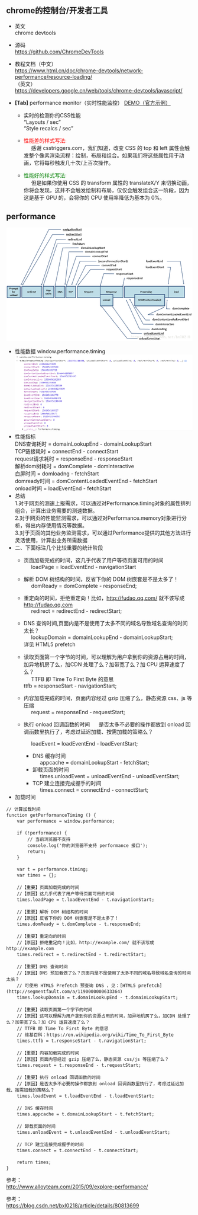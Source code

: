<!-- toc -->
## chrome的控制台/开发者工具
+ 英文  
chrome devtools
+ 源码   
https://github.com/ChromeDevTools
+ 教程文档（中文）     
https://www.html.cn/doc/chrome-devtools/network-performance/resource-loading/       
（英文）    
https://developers.google.cn/web/tools/chrome-devtools/javascript/

+ <B>[Tab]</B> performance monitor（实时性能监控）
[DEMO（官方示例）](https://codepen.io/malyw/pen/QOQvyz  ) 
    + 实时的检测你的CSS性能   
    “Layouts / sec”    
    “Style recalcs / sec”  

    + <span style="color:red;">性能差的样式写法:</span>    
    <span style="display: inline-block;width:20px;"></span>感谢 csstriggers.com，我们知道，改变 CSS 的 top 和 left 属性会触发整个像素渲染流程：绘制，布局和组合。如果我们将这些属性用于动画，它将每秒触发几十次/上百次操作。

    + <span style="color:green;">性能好的样式写法:</span>    
    <span style="display: inline-block;width:20px;"></span>但是如果你使用 CSS 的 transform 属性的 translateX/Y 来切换动画，你将会发现，这并不会触发绘制和布局，仅仅会触发组合这一阶段，因为这是基于 GPU 的，会将你的 CPU 使用率降低为基本为 0%。

## performance    
  ![Image Text](performance-timing-1.png)        
  + 性能数据 
        window.performance.timing
        ![Image Text](performance-timing.png)   
  + 性能指标   
      DNS查询耗时 = domainLookupEnd - domainLookupStart   
      TCP链接耗时 = connectEnd - connectStart   
      request请求耗时 = responseEnd - responseStart   
      解析dom树耗时 = domComplete - domInteractive    
      白屏时间 = domloadng - fetchStart   
      domready时间 = domContentLoadedEventEnd - fetchStart    
      onload时间 = loadEventEnd - fetchStart     
  + 总结    
    1.对于网页的测速上报需求，可以通过对Performance.timing对象的属性排列组合，计算出业务需要的测速数据。     
    2.对于网页的性能监测需求，可以通过对Performance.memory对象进行分析，得出内存使用情况等数据。    
    3.对于页面的其他业务监测需求，可以通过Performance提供的其他方法进行灵活使用，计算出业务所需数据     
  + 二、下面标注几个比较重要的统计阶段  
      + 页面加载完成的时间，这几乎代表了用户等待页面可用的时间   
      <span style="display: inline-block;width:20px;"></span>loadPage = loadEventEnd - navigationStart   
      + 解析 DOM 树结构的时间，反省下你的 DOM 树嵌套是不是太多了！   
      <span style="display: inline-block;width:20px;"></span>domReady = domComplete - responseEnd;   
      + 重定向的时间，拒绝重定向！比如，http://fudao.qq.com/ 就不该写成 http://fudao.qq.com   
      <span style="display: inline-block;width:20px;"></span>redirect = redirectEnd - redirectStart;   
      + DNS 查询时间,页面内是不是使用了太多不同的域名导致域名查询的时间太长？   
      <span style="display: inline-block;width:20px;"></span>lookupDomain = domainLookupEnd - domainLookupStart;   
      详见 HTML5 prefetch   
      + 读取页面第一个字节的时间，可以理解为用户拿到你的资源占用的时间，   
      加异地机房了么，加CDN 处理了么？加带宽了么？加 CPU 运算速度了么？   
      <span style="display: inline-block;width:20px;"></span>TTFB 即 Time To First Byte 的意思   
      ttfb = responseStart - navigationStart;    
      + 内容加载完成的时间，页面内容经过 gzip 压缩了么，静态资源 css、js 等压缩   
      <span style="display: inline-block;width:20px;"></span>request = responseEnd - requestStart;        
      + 执行 onload 回调函数的时间
        <span style="display: inline-block;width:20px;"></span>是否太多不必要的操作都放到 onload 回调函数里执行了，考虑过延迟加载、按需加载的策略么？   

        <span style="display: inline-block;width:20px;"></span>loadEvent = loadEventEnd - loadEventStart;   

        + DNS 缓存时间   
        <span style="display: inline-block;width:20px;"></span>appcache = domainLookupStart - fetchStart;     
        + 卸载页面的时间     
        <span style="display: inline-block;width:20px;"></span>times.unloadEvent = unloadEventEnd - unloadEventStart;         
        + TCP 建立连接完成握手的时间     
        <span style="display: inline-block;width:20px;"></span>times.connect = connectEnd - connectStart;   
  + 加载时间
  ```
  // 计算加载时间
  function getPerformanceTiming () {  
      var performance = window.performance;
  
      if (!performance) {
          // 当前浏览器不支持
          console.log('你的浏览器不支持 performance 接口');
          return;
      }
  
      var t = performance.timing;
      var times = {};
  
      //【重要】页面加载完成的时间
      //【原因】这几乎代表了用户等待页面可用的时间
      times.loadPage = t.loadEventEnd - t.navigationStart;
  
      //【重要】解析 DOM 树结构的时间
      //【原因】反省下你的 DOM 树嵌套是不是太多了！
      times.domReady = t.domComplete - t.responseEnd;
  
      //【重要】重定向的时间
      //【原因】拒绝重定向！比如，http://example.com/ 就不该写成 http://example.com
      times.redirect = t.redirectEnd - t.redirectStart;
  
      //【重要】DNS 查询时间
      //【原因】DNS 预加载做了么？页面内是不是使用了太多不同的域名导致域名查询的时间太长？
      // 可使用 HTML5 Prefetch 预查询 DNS ，见：[HTML5 prefetch](http://segmentfault.com/a/1190000000633364)            
      times.lookupDomain = t.domainLookupEnd - t.domainLookupStart;
  
      //【重要】读取页面第一个字节的时间
      //【原因】这可以理解为用户拿到你的资源占用的时间，加异地机房了么，加CDN 处理了么？加带宽了么？加 CPU 运算速度了么？
      // TTFB 即 Time To First Byte 的意思
      // 维基百科：https://en.wikipedia.org/wiki/Time_To_First_Byte
      times.ttfb = t.responseStart - t.navigationStart;
  
      //【重要】内容加载完成的时间
      //【原因】页面内容经过 gzip 压缩了么，静态资源 css/js 等压缩了么？
      times.request = t.responseEnd - t.requestStart;
  
      //【重要】执行 onload 回调函数的时间
      //【原因】是否太多不必要的操作都放到 onload 回调函数里执行了，考虑过延迟加载、按需加载的策略么？
      times.loadEvent = t.loadEventEnd - t.loadEventStart;
  
      // DNS 缓存时间
      times.appcache = t.domainLookupStart - t.fetchStart;
  
      // 卸载页面的时间
      times.unloadEvent = t.unloadEventEnd - t.unloadEventStart;
  
      // TCP 建立连接完成握手的时间
      times.connect = t.connectEnd - t.connectStart;
  
      return times;
  }
  ```
  参考：   
  http://www.alloyteam.com/2015/09/explore-performance/   
  
参考：   
https://blog.csdn.net/bxl0218/article/details/80813699    
<!-- endtoc -->